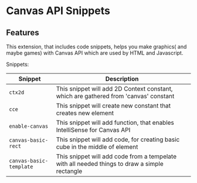 # Canvas API Snippets


## Features
This extension, that includes code snippets, helps you make graphics( and maybe games) with Canvas API which are used by HTML and Javascript. 

Snippets:

| Snippet     | Description | 
| ----------- | ----------- |
| `ctx2d`       | This snippet will add 2D Context constant, which are gathered from 'canvas' constant      |
| `cce`         | This snippet will create new constant that creates new <canvas> element        |
| `enable-canvas` | This snippet will add function, that enables IntelliSense for Canvas API        |
| `canvas-basic-rect` | This snippet will add code, for creating basic cube in the middle of <canvas> element        |
| `canvas-basic-template` | This snippet will add code from a tempelate with all needed things to draw a simple rectangle        |


